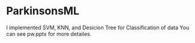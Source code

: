 # ParkinsonsML

I implemented SVM, KNN, and Desicion Tree for Classification of data
You can see pw.pptx for more detailes.

